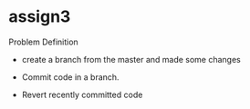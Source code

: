 # assign3

Problem Definition

- create a branch from the master and made some changes 

- Commit code in a branch.

- Revert recently committed code
